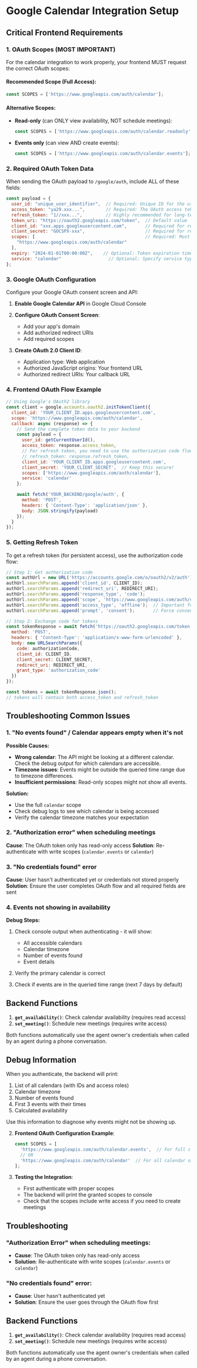 # Google Calendar Integration Setup

## Critical Frontend Requirements

### 1. OAuth Scopes (MOST IMPORTANT)

For the calendar integration to work properly, your frontend MUST request the correct OAuth scopes:

#### Recommended Scope (Full Access):
```javascript
const SCOPES = ['https://www.googleapis.com/auth/calendar'];
```

#### Alternative Scopes:
- **Read-only** (can ONLY view availability, NOT schedule meetings):
  ```javascript
  const SCOPES = ['https://www.googleapis.com/auth/calendar.readonly'];
  ```

- **Events only** (can view AND create events):
  ```javascript
  const SCOPES = ['https://www.googleapis.com/auth/calendar.events'];
  ```

### 2. Required OAuth Token Data

When sending the OAuth payload to `/google/auth`, include ALL of these fields:

```javascript
const payload = {
  user_id: "unique_user_identifier",  // Required: Unique ID for the user
  access_token: "ya29.xxx...",        // Required: The OAuth access token
  refresh_token: "1//xxx...",         // Highly recommended for long-term access
  token_uri: "https://oauth2.googleapis.com/token",  // Default value
  client_id: "xxx.apps.googleusercontent.com",       // Required for refresh
  client_secret: "GOCSPX-xxx",                       // Required for refresh
  scopes: [                                          // Required: Must match requested scopes
    "https://www.googleapis.com/auth/calendar"
  ],
  expiry: "2024-01-01T00:00:00Z",    // Optional: Token expiration time
  service: "calendar"                  // Optional: Specify service type
};
```

### 3. Google OAuth Configuration

Configure your Google OAuth consent screen and API:

1. **Enable Google Calendar API** in Google Cloud Console
2. **Configure OAuth Consent Screen**:
   - Add your app's domain
   - Add authorized redirect URIs
   - Add required scopes

3. **Create OAuth 2.0 Client ID**:
   - Application type: Web application
   - Authorized JavaScript origins: Your frontend URL
   - Authorized redirect URIs: Your callback URL

### 4. Frontend OAuth Flow Example

```javascript
// Using Google's OAuth2 library
const client = google.accounts.oauth2.initTokenClient({
  client_id: 'YOUR_CLIENT_ID.apps.googleusercontent.com',
  scope: 'https://www.googleapis.com/auth/calendar',
  callback: async (response) => {
    // Send the complete token data to your backend
    const payload = {
      user_id: getCurrentUserId(),
      access_token: response.access_token,
      // For refresh token, you need to use the authorization code flow
      // refresh_token: response.refresh_token,
      client_id: 'YOUR_CLIENT_ID.apps.googleusercontent.com',
      client_secret: 'YOUR_CLIENT_SECRET',  // Keep this secure!
      scopes: ['https://www.googleapis.com/auth/calendar'],
      service: 'calendar'
    };

    await fetch('YOUR_BACKEND/google/auth', {
      method: 'POST',
      headers: { 'Content-Type': 'application/json' },
      body: JSON.stringify(payload)
    });
  }
});
```

### 5. Getting Refresh Token

To get a refresh token (for persistent access), use the authorization code flow:

```javascript
// Step 1: Get authorization code
const authUrl = new URL('https://accounts.google.com/o/oauth2/v2/auth');
authUrl.searchParams.append('client_id', CLIENT_ID);
authUrl.searchParams.append('redirect_uri', REDIRECT_URI);
authUrl.searchParams.append('response_type', 'code');
authUrl.searchParams.append('scope', 'https://www.googleapis.com/auth/calendar');
authUrl.searchParams.append('access_type', 'offline');  // Important for refresh token
authUrl.searchParams.append('prompt', 'consent');       // Force consent to get refresh token

// Step 2: Exchange code for tokens
const tokenResponse = await fetch('https://oauth2.googleapis.com/token', {
  method: 'POST',
  headers: { 'Content-Type': 'application/x-www-form-urlencoded' },
  body: new URLSearchParams({
    code: authorizationCode,
    client_id: CLIENT_ID,
    client_secret: CLIENT_SECRET,
    redirect_uri: REDIRECT_URI,
    grant_type: 'authorization_code'
  })
});

const tokens = await tokenResponse.json();
// tokens will contain both access_token and refresh_token
```

## Troubleshooting Common Issues

### 1. "No events found" / Calendar appears empty when it's not

**Possible Causes:**
- **Wrong calendar**: The API might be looking at a different calendar. Check the debug output for which calendars are accessible.
- **Timezone issues**: Events might be outside the queried time range due to timezone differences.
- **Insufficient permissions**: Read-only scopes might not show all events.

**Solution:**
- Use the full `calendar` scope
- Check debug logs to see which calendar is being accessed
- Verify the calendar timezone matches your expectation

### 2. "Authorization error" when scheduling meetings

**Cause**: The OAuth token only has read-only access
**Solution**: Re-authenticate with write scopes (`calendar.events` or `calendar`)

### 3. "No credentials found" error

**Cause**: User hasn't authenticated yet or credentials not stored properly
**Solution**: Ensure the user completes OAuth flow and all required fields are sent

### 4. Events not showing in availability

**Debug Steps:**
1. Check console output when authenticating - it will show:
   - All accessible calendars
   - Calendar timezone
   - Number of events found
   - Event details

2. Verify the primary calendar is correct
3. Check if events are in the queried time range (next 7 days by default)

## Backend Functions

1. **`get_availability()`**: Check calendar availability (requires read access)
2. **`set_meeting()`**: Schedule new meetings (requires write access)

Both functions automatically use the agent owner's credentials when called by an agent during a phone conversation.

## Debug Information

When you authenticate, the backend will print:
1. List of all calendars (with IDs and access roles)
2. Calendar timezone
3. Number of events found
4. First 3 events with their times
5. Calculated availability

Use this information to diagnose why events might not be showing up.

2. **Frontend OAuth Configuration Example**:
   ```javascript
   const SCOPES = [
     'https://www.googleapis.com/auth/calendar.events',  // For full calendar access
     // OR
     'https://www.googleapis.com/auth/calendar'  // For all calendar operations
   ];
   ```

3. **Testing the Integration**:
   - First authenticate with proper scopes
   - The backend will print the granted scopes to console
   - Check that the scopes include write access if you need to create meetings

## Troubleshooting

### "Authorization Error" when scheduling meetings:
- **Cause**: The OAuth token only has read-only access
- **Solution**: Re-authenticate with write scopes (`calendar.events` or `calendar`)

### "No credentials found" error:
- **Cause**: User hasn't authenticated yet
- **Solution**: Ensure the user goes through the OAuth flow first

## Backend Functions

1. **`get_availability()`**: Check calendar availability (requires read access)
2. **`set_meeting()`**: Schedule new meetings (requires write access)

Both functions automatically use the agent owner's credentials when called by an agent during a phone conversation.